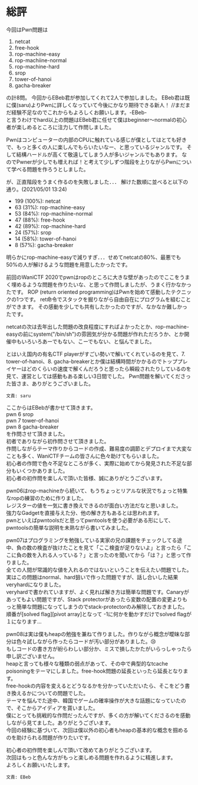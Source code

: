 # 総評

今回はPwn問題は
1. netcat
2. free-hook
3. rop-machine-easy
4. rop-machiine-normal
5. rop-machine-hard
6. srop
7. tower-of-hanoi
8. gacha-breaker

の計8問。
今回からEBeb君が参加してくれて2人で参加しました。
EBeb君は既に僕(saru)よりPwnに詳しくなっていて今後にかなり期待できる新人！ //まだまだ経験不足なのでこれからもよろしくお願いします。-EBeb-  
と言うわけでhard以上の問題はEBeb君に任せて僕はbeginner～normalの初心者が楽しめるところに注力して作問しました。

Pwnはコンピューターの内部のCPUに触れている感じが僕としてはとても好きで、もっと多くの人に楽しんでもらいたいなー、と思っているジャンルです。
そして結構ハードルが高くて敬遠してしまう人が多いジャンルでもあります。
なのでPwnerが少しでも増えれば！と考えて少しずつ階段を上りながらPwnについて学べる問題を作ろうとしました。

が、正直階段をうまく作るのを失敗しました．．．
解けた数順に並べると以下の通り。(2021/05/01 13:24)

- 199 (100%): netcat 
- 63  (31%): rop-machine-easy
- 53  (84%): rop-machiine-normal
- 47  (88%): free-hook 
- 42  (89%): rop-machine-hard
- 24  (57%): srop
- 14  (58%): tower-of-hanoi
- 8   (57%): gacha-breaker

明らかにrop-machine-easyで減りすぎ．．．せめてnetcatの80%、最悪でも50%の人が解けるような問題を用意したかったです。

前回のWaniCTF 2020でpwnはropのところに大きな壁があったのでここをうまく埋めるような問題を作りたいな、と思って作問しましたが、うまく行かなかったです。
ROP (return oriented programming)はPwnを始めて感動したテクニックの1つです。
ret命令でスタックを掘りながら自由自在にプログラムを組むことができます。
その感動を少しでも共有したかったのですが、なかなか難しかったです。

netcatの次は去年出した問題の改良程度にすればよかったとか、rop-machine-easyの前にsystem("/bin/sh")の雰囲気が分かる問題が作れただろうか、とか開催中もいろいろあーでもない、こーでもない、と悩んでました。

とはいえ国内の有名CTF playerがすごい勢いで解いてくれているのを見て、7. tower-of-hanoi、8. gacha-breakerとか僕は結構時間がかかるのでトッププレイヤーはどのくらいの速度で解くんだろうと思ったら瞬殺されたりしているのを見て、運営としては感動もある楽しい3日間でした。
Pwn問題を解いてくださった皆さま、ありがとうございました。

```
文責: saru
```

ここからはEBebが書かせて頂きます。  
pwn 6 srop  
pwn 7 tower-of-hanoi  
pwn 8 gacha-breaker   
を作問させて頂きました。  
初者でありながら初作問させて頂きました。  
作問しながらテーマ作りからコードの作成、難易度の調節とデプロイまで大変なことも多く、WaniCTFチームの皆さんに色々助けてもらいました。  
初心者の作問で色々不足なところが多く、実際に始めてから発見された不足な部分もいくつかありました。  
初心者の初作問を楽しんで頂いた皆様、誠にありがとうございます。  

pwn06はrop-machineから続いて、もうちょっとリアルな状況でちょっと特集なropの練習のために作りました。  
レジスターの値を一気に書き換えできるのが面白い方法だなと思いました。    
強力なGadgetを直接与えた分、他の解き方もあるとは思われます。  
pwnといえばpwntoolsだと思ってpwntoolsを使う必要がある形にして、pwntoolsの簡単な説明を未熟ながら書いてみました。  

pwn07はプログラミングを勉強している実家の兄の課題をチェックしてる途中、負の数の検査が抜けたことを見て「ここ検査が足りないよ」と言ったら「ここに負の数を入れる人っている？」と言ったのを聞いてから「は？」と思って作りました。  
全ての人間が常識的な値を入れるのではないということを伝えたい問題でした。実はこの問題はnormal、hard狙いで作った問題ですが、話し合いした結果veryhardになりました。  
veryhardで書かれていますが、よく見れば解き方は簡単な問題です。Canaryがあってもよい問題ですが、Stack protectorがあったら変数の配置の変更よりもっと簡単な問題になってしまうのでstack-protectorのみ解除しておきました。順番が[solved flag][pivot array]となって -1に何かを動かすだけでsolved flagが１になります…

pwn08は実は僕もheapの勉強を兼ねて作りました。作りながら概念が曖昧な部分は色々試しながら作ったらコードが汚い部分がありました。😢  
もしコードの書き方が紛らわしい部分か、ミスで損したかたがいらっしゃったら申し訳ございません。  
heapと言っても様々な種類の弱点があって、その中で典型的なtcache poisoningをテーマにしました。free-hook問題の延長といったら延長となります。  
free-hookの内容を変えるとどうなるかを分かっていただいたら、そこをどう書き換えるかについての問題でした。  
テーマを悩んでた途中、韓国でゲームの確率操作が大きな話題になっていたので、そこからアイディアを貰いました。  
僕にとっても挑戦的な作問だったんですが、多くの方が解いてくださるのを感動しながら見てました。ありがとうございます。  
今回の経験に基づいて、次回は僕以外の初心者もheapの基本的な概念を掴めるのを助けられる問題が作りたいです。  

初心者の初作問を楽しんで頂いて改めてありがとうございます。  
次回はもっと色んな方がもっと楽しめる問題を作れるように精進します。  
よろしくお願いいたします。
```
文責: EBeb
```
